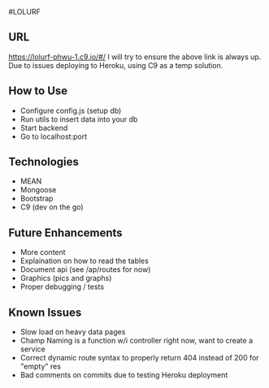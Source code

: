 #LOLURF

## URL
https://lolurf-phwu-1.c9.io/#/
 I will try to ensure the above link is always up. 
 Due to issues deploying to Heroku, using C9 
 as a temp solution.
 
## How to Use
- Configure config.js (setup db)
- Run utils to insert data into your db
- Start backend
- Go to localhost:port

## Technologies
* MEAN
* Mongoose
* Bootstrap
* C9 (dev on the go)

## Future Enhancements
* More content
* Explaination on how to read the tables
* Document api (see /ap/routes for now)
* Graphics (pics and graphs)
* Proper debugging / tests

## Known Issues
* Slow load on heavy data pages
* Champ Naming is a function w/i controller right now, want to create a service
* Correct dynamic route syntax to properly return 404 instead of 200 for "empty" res
* Bad comments on commits due to testing Heroku deployment

